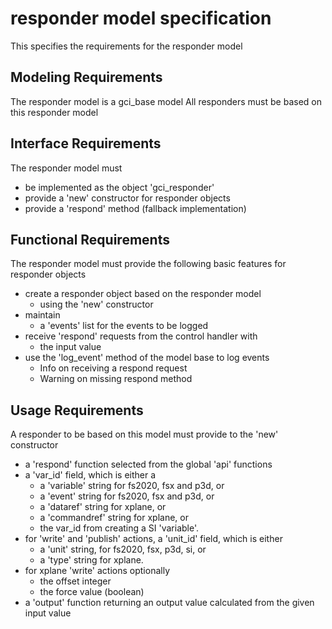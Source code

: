 # responder model specification

This specifies the requirements for the responder model

## Modeling Requirements

The responder model is a gci_base model
All responders must be based on this responder model

## Interface Requirements

The responder model must 
- be implemented as the object 'gci_responder'
- provide a 'new' constructor for responder objects
- provide a 'respond' method (fallback implementation)

## Functional Requirements

The responder model must provide the following basic features for responder objects
- create a responder object based on the responder model
  - using the 'new' constructor
- maintain
  - a 'events' list for the events to be logged 
- receive 'respond' requests from the control handler with
  - the input value
- use the 'log_event' method of the model base to log events
  - Info on receiving a respond request
  - Warning on missing respond method
  
## Usage Requirements

A responder to be based on this model must provide to the 'new' constructor
- a 'respond' function selected from the global 'api' functions
- a 'var_id' field, which is either a 
  - a 'variable' string for fs2020, fsx and p3d, or
  - a 'event' string for fs2020, fsx and p3d, or
  - a 'dataref' string for xplane, or
  - a 'commandref' string for xplane, or
  - the var_id from creating a SI 'variable'.
- for 'write' and 'publish' actions, a 'unit_id' field, which is either
  - a 'unit' string, for fs2020, fsx, p3d, si, or
  - a 'type' string for xplane.
- for xplane 'write' actions optionally
  - the offset integer
  - the force value (boolean)
- a 'output' function returning an output value calculated from the given input value
 